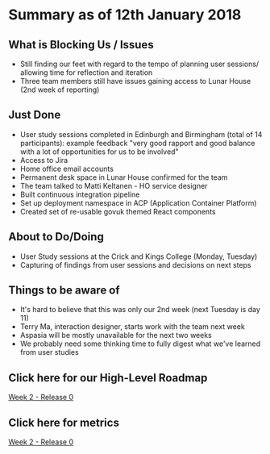 # Summary as of 12th January 2018

## What is Blocking Us / Issues
* Still finding our feet with regard to the tempo of planning user sessions/ allowing time for reflection and iteration
* Three team members still have issues gaining access to Lunar House (2nd week of reporting)

## Just Done
* User study sessions completed in Edinburgh and Birmingham (total of 14 participants): example feedback "very good rapport and good balance with a lot of opportunities for us to be involved"
* Access to Jira
* Home office email accounts
* Permanent desk space in Lunar House confirmed for the team
* The team talked to Matti Keltanen - HO service designer
* Built continuous integration pipeline
* Set up deployment namespace in ACP (Application Container Platform)
* Created set of re-usable govuk themed React components

## About to Do/Doing
* User Study sessions at the Crick and Kings College (Monday, Tuesday)
* Capturing of findings from user sessions and decisions on next steps

## Things to be aware of
* It's hard to believe that this was only our 2nd week (next Tuesday is day 11)
* Terry Ma, interaction designer, starts work with the team next week
* Aspasia will be mostly unavailable for the next two weeks
* We probably need some thinking time to fully digest what we've learned from user studies 

## Click here for our High-Level Roadmap
[Week 2 - Release 0](graphs/ASLRoadMap12012018.png)

## Click here for metrics
[Week 2 - Release 0](graphs/progress12012018.png)
